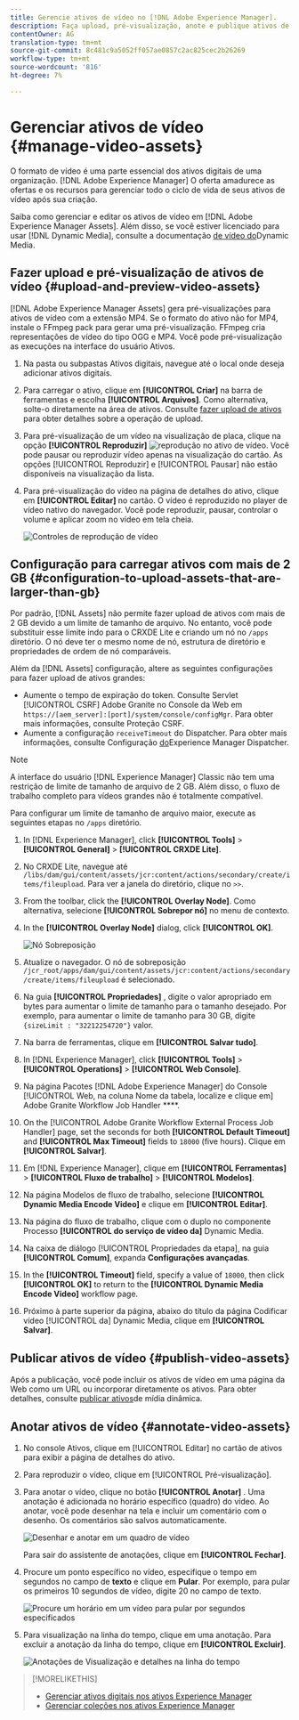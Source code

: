 ```yaml
---
title: Gerencie ativos de vídeo no [!DNL Adobe Experience Manager].
description: Faça upload, pré-visualização, anote e publique ativos de vídeo em [!DNL Adobe Experience Manager].
contentOwner: AG
translation-type: tm+mt
source-git-commit: 8c481c9a5052ff057ae0857c2ac825cec2b26269
workflow-type: tm+mt
source-wordcount: '816'
ht-degree: 7%

---
```



# Gerenciar ativos de vídeo {#manage-video-assets}

O formato de vídeo é uma parte essencial dos ativos digitais de uma organização. [!DNL Adobe Experience Manager] O oferta amadurece as ofertas e os recursos para gerenciar todo o ciclo de vida de seus ativos de vídeo após sua criação.

Saiba como gerenciar e editar os ativos de vídeo em [!DNL Adobe Experience Manager Assets]. Além disso, se você estiver licenciado para usar [!DNL Dynamic Media], consulte a documentação [de vídeo do](/help/assets/video.md)Dynamic Media.

## Fazer upload e pré-visualização de ativos de vídeo {#upload-and-preview-video-assets}

[!DNL Adobe Experience Manager Assets] gera pré-visualizações para ativos de vídeo com a extensão MP4. Se o formato do ativo não for MP4, instale o FFmpeg pack para gerar uma pré-visualização. FFmpeg cria representações de vídeo do tipo OGG e MP4. Você pode pré-visualização as execuções na interface do usuário Ativos.

1. Na pasta ou subpastas Ativos digitais, navegue até o local onde deseja adicionar ativos digitais.
1. Para carregar o ativo, clique em **[!UICONTROL Criar]** na barra de ferramentas e escolha **[!UICONTROL Arquivos]**. Como alternativa, solte-o diretamente na área de ativos. Consulte [fazer upload de ativos](managing-assets-touch-ui.md#uploading-assets) para obter detalhes sobre a operação de upload.
1. Para pré-visualização de um vídeo na visualização de placa, clique na opção **[!UICONTROL Reproduzir]** ![reprodução](assets/do-not-localize/play.png) no ativo de vídeo. Você pode pausar ou reproduzir vídeo apenas na visualização do cartão. As opções [!UICONTROL Reproduzir] e [!UICONTROL Pausar] não estão disponíveis na visualização da lista.

1. Para pré-visualização do vídeo na página de detalhes do ativo, clique em **[!UICONTROL Editar]** no cartão. O vídeo é reproduzido no player de vídeo nativo do navegador. Você pode reproduzir, pausar, controlar o volume e aplicar zoom no vídeo em tela cheia.

   ![Controles de reprodução de vídeo](assets/video-playback-controls.png)

## Configuração para carregar ativos com mais de 2 GB {#configuration-to-upload-assets-that-are-larger-than-gb}

Por padrão, [!DNL Assets] não permite fazer upload de ativos com mais de 2 GB devido a um limite de tamanho de arquivo. No entanto, você pode substituir esse limite indo para o CRXDE Lite e criando um nó no `/apps` diretório. O nó deve ter o mesmo nome de nó, estrutura de diretório e propriedades de ordem de nó comparáveis.

Além da [!DNL Assets] configuração, altere as seguintes configurações para fazer upload de ativos grandes:

* Aumente o tempo de expiração do token. Consulte Servlet [!UICONTROL CSRF] Adobe Granite no Console da Web em `https://[aem_server]:[port]/system/console/configMgr`. Para obter mais informações, consulte Proteção [](/help/sites-developing/csrf-protection.md)CSRF.
* Aumente a configuração `receiveTimeout` do Dispatcher. Para obter mais informações, consulte Configuração [do](https://docs.adobe.com/content/help/en/experience-manager-dispatcher/using/configuring/dispatcher-configuration.html#renders-options)Experience Manager Dispatcher.

>[!NOTE]
>
>A interface do usuário [!DNL Experience Manager] Classic não tem uma restrição de limite de tamanho de arquivo de 2 GB. Além disso, o fluxo de trabalho completo para vídeos grandes não é totalmente compatível.

Para configurar um limite de tamanho de arquivo maior, execute as seguintes etapas no `/apps` diretório.

1. In [!DNL Experience Manager], click **[!UICONTROL Tools]** > **[!UICONTROL General]** > **[!UICONTROL CRXDE Lite]**.
1. No CRXDE Lite, navegue até `/libs/dam/gui/content/assets/jcr:content/actions/secondary/create/items/fileupload`. Para ver a janela do diretório, clique no `>>`.
1. From the toolbar, click the **[!UICONTROL Overlay Node]**. Como alternativa, selecione **[!UICONTROL Sobrepor nó]** no menu de contexto.
1. In the **[!UICONTROL Overlay Node]** dialog, click **[!UICONTROL OK]**.

   ![Nó Sobreposição](assets/overlay-node-path.png)

1. Atualize o navegador. O nó de sobreposição `/jcr_root/apps/dam/gui/content/assets/jcr:content/actions/secondary/create/items/fileupload` é selecionado.
1. Na guia **[!UICONTROL Propriedades]** , digite o valor apropriado em bytes para aumentar o limite de tamanho para o tamanho desejado. Por exemplo, para aumentar o limite de tamanho para 30 GB, digite `{sizeLimit : "32212254720"}` valor.

1. Na barra de ferramentas, clique em **[!UICONTROL Salvar tudo]**.
1. In [!DNL Experience Manager], click **[!UICONTROL Tools]** > **[!UICONTROL Operations]** > **[!UICONTROL Web Console]**.
1. Na página Pacotes [!DNL Adobe Experience Manager] do Console [!UICONTROL Web, na coluna Nome da tabela, localize e clique em] Adobe Granite Workflow Job Handler ****.
1. On the [!UICONTROL Adobe Granite Workflow External Process Job Handler] page, set the seconds for both **[!UICONTROL Default Timeout]** and **[!UICONTROL Max Timeout]** fields to `18000` (five hours). Clique em **[!UICONTROL Salvar]**.
1. Em [!DNL Experience Manager], clique em **[!UICONTROL Ferramentas]** > **[!UICONTROL Fluxo de trabalho]** > **[!UICONTROL Modelos]**.
1. Na página Modelos de fluxo de trabalho, selecione **[!UICONTROL Dynamic Media Encode Video]** e clique em **[!UICONTROL Editar]**.
1. Na página do fluxo de trabalho, clique com o duplo no componente Processo **[!UICONTROL do serviço de vídeo da]** Dynamic Media.
1. Na caixa de diálogo [!UICONTROL Propriedades da etapa], na guia **[!UICONTROL Comum]**, expanda **Configurações avançadas**.
1. In the **[!UICONTROL Timeout]** field, specify a value of `18000`, then click **[!UICONTROL OK]** to return to the **[!UICONTROL Dynamic Media Encode Video]** workflow page.
1. Próximo à parte superior da página, abaixo do título da página Codificar vídeo [!UICONTROL da] Dynamic Media, clique em **[!UICONTROL Salvar]**.

## Publicar ativos de vídeo {#publish-video-assets}

Após a publicação, você pode incluir os ativos de vídeo em uma página da Web como um URL ou incorporar diretamente os ativos. Para obter detalhes, consulte [publicar ativos](/help/assets/publishing-dynamicmedia-assets.md)de mídia dinâmica.

## Anotar ativos de vídeo {#annotate-video-assets}

1. No console Ativos, clique em [!UICONTROL Editar] no cartão de ativos para exibir a página de detalhes do ativo.
1. Para reproduzir o vídeo, clique em [!UICONTROL Pré-visualização].
1. Para anotar o vídeo, clique no botão **[!UICONTROL Anotar]** . Uma anotação é adicionada no horário específico (quadro) do vídeo. Ao anotar, você pode desenhar na tela e incluir um comentário com o desenho. Os comentários são salvos automaticamente.

   ![Desenhar e anotar em um quadro de vídeo](assets/annotate-video.png)

   Para sair do assistente de anotações, clique em **[!UICONTROL Fechar]**.

1. Procure um ponto específico no vídeo, especifique o tempo em segundos no campo de **texto** e clique em **Pular**. Por exemplo, para pular os primeiros 10 segundos de vídeo, digite 20 no campo de texto.

   ![Procure um horário em um vídeo para pular por segundos especificados](assets/seek-in-video.png)

1. Para visualização na linha do tempo, clique em uma anotação. Para excluir a anotação da linha do tempo, clique em **[!UICONTROL Excluir]**.

   ![Anotações de Visualização e detalhes na linha do tempo](assets/timeline-view-annotation.png)

>[!MORELIKETHIS]
>
>* [Gerenciar ativos digitais nos ativos Experience Manager](/help/assets/managing-assets-touch-ui.md)
>* [Gerenciar coleções nos ativos Experience Manager](/help/assets/managing-collections-touch-ui.md)

